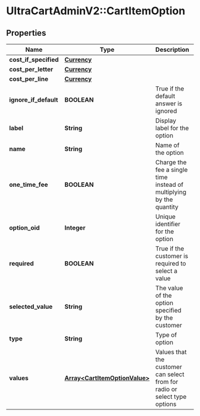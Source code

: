 # UltraCartAdminV2::CartItemOption

## Properties
Name | Type | Description | Notes
------------ | ------------- | ------------- | -------------
**cost_if_specified** | [**Currency**](Currency.md) |  | [optional] 
**cost_per_letter** | [**Currency**](Currency.md) |  | [optional] 
**cost_per_line** | [**Currency**](Currency.md) |  | [optional] 
**ignore_if_default** | **BOOLEAN** | True if the default answer is ignored | [optional] 
**label** | **String** | Display label for the option | [optional] 
**name** | **String** | Name of the option | [optional] 
**one_time_fee** | **BOOLEAN** | Charge the fee a single time instead of multiplying by the quantity | [optional] 
**option_oid** | **Integer** | Unique identifier for the option | [optional] 
**required** | **BOOLEAN** | True if the customer is required to select a value | [optional] 
**selected_value** | **String** | The value of the option specified by the customer | [optional] 
**type** | **String** | Type of option | [optional] 
**values** | [**Array&lt;CartItemOptionValue&gt;**](CartItemOptionValue.md) | Values that the customer can select from for radio or select type options | [optional] 


